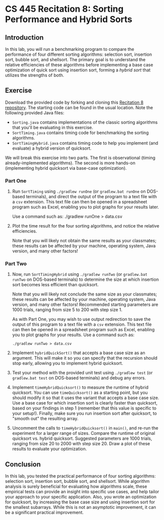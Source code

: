 # CS 445 Recitation 8: Sorting Performance and Hybrid Sorts

## Introduction

In this lab, you will run a benchmarking program to compare the performance of
four different sorting algorithms: selection sort, insertion sort, bubble sort,
and shellsort. The primary goal is to understand the relative efficiencies of
these algorithms before implementing a base case optimization of quick sort
using insertion sort, forming a *hybrid sort* that utilizes the strengths of
both.

## Exercise

Download the provided code by forking and cloning this [Recitation 8
repository](https://github.com/2217-cs445/cs445-rec8). The starting code can be
found in the usual location. Note the following provided Java files:

- `Sorting.java` contains implementations of the classic sorting algorithms that
  you'll be evaluating in this exercise.
- `SortTiming.java` contains timing code for benchmarking the sorting
  algorithms.
- `SortTimingHybrid.java` contains timing code to help you implement (and
  evaluate) a hybrid version of quicksort.

We will break this exercise into two parts. The first is observational (timing
already-implemented algorithms). The second is more hands-on (implementing
hybrid quicksort via base-case optimization).

### Part One

1. Run `SortTiming` using `./gradlew runOne` (or `gradlew.bat runOne` on
DOS-based terminals), and direct the output of the program to a text file with a
`csv` extension. This text file can then be opened in a spreadsheet program such
as Excel, enabling you to plot graphs for your results later.

   Use a command such as:
       ./gradlew runOne > data.csv

2. Plot the time result for the four sorting algorithms, and notice the relative
efficiencies.

   Note that you will likely not obtain the same results as your classmates;
   these results can be affected by your machine, operating system, Java
   version, and many other factors!

### Part Two

1. Now, run `SortTimingHybrid` using `./gradlew runTwo` (or `gradlew.bat runTwo`
on DOS-based terminals) to determine the size at which insertion sort becomes
less efficient than quicksort.

   Note that you will likely not conclude the same size as your classmates;
   these results can be affected by your machine, operating system, Java
   version, and many other factors! Recommended starting parameters are 1000
   trials, ranging from size 5 to 200 with step size 1.

   As with Part One, you may wish to use output redirection to save the output
   of this program to a text file with a `csv` extension. This text file can
   then be opened in a spreadsheet program such as Excel, enabling you to plot
   graphs for your results. Use a command such as:

       ./gradlew runTwo > data.csv

2. Implement `hybridQuickSort()` that accepts a base case size as an argument.
This will make it so you can specify that the recursion should stop early,
allowing you to implement hybrid quicksort.

3. Test your method with the provided unit test using `./gradlew test` (or
`gradlew.bat test` on DOS-based terminals) and debug any errors.

4. Implement `timeHybridQuicksort()` to measure the runtime of hybrid quicksort.
You can use `timeQuicksort()` as a starting point, but you should modify it so
that it uses the variant that accepts a base case size. Use a base case for
which insertion sort is clearly faster than quicksort, based on your findings in
step 1 (remember that this value is specific to your setup!). Finally, make sure
you run insertion sort after quicksort, to "smooth out" the resulting array.

5. Uncomment the calls to `timeHybridQuicksort()` in `main()`, and re-run the
experiment for a larger range of sizes. Compare the runtime of original
quicksort vs. hybrid quicksort. Suggested parameters are 1000 trials, ranging
from size 20 to 2000 with step size 20. Draw a plot of these results to evaluate
your optimization.

## Conclusion

In this lab, you tested the practical performance of four sorting algorithms:
selection sort, insertion sort, bubble sort, and shellsort. While algorithm
analysis is surely beneficial for evaluating how algorithms scale, these
empirical tests can provide an insight into specific use cases, and help tailor
your approach to your specific application. Also, you wrote an optimization for
quicksort, by increasing the base case size and using insertion sort for the
smallest subarrays. While this is not an asymptotic improvement, it can be a
significant practical improvement.

